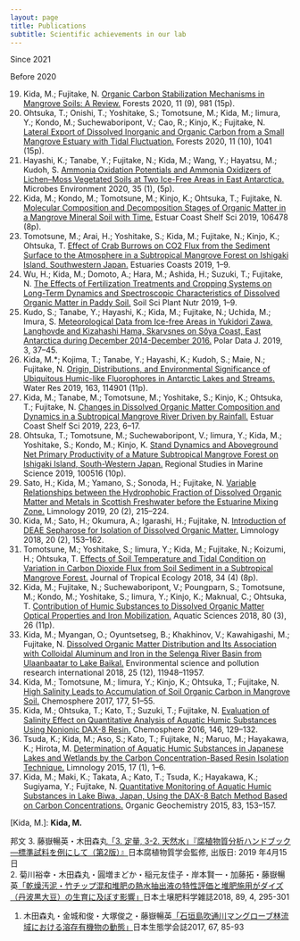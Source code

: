 ```yaml
---
layout: page
title: Publications
subtitle: Scientific achievements in our lab 
---
```


Since 2021


Before 2020

19. Kida, M.; Fujitake, N. [Organic Carbon Stabilization Mechanisms in Mangrove Soils: A Review.](https://doi.org/10.3390/f11090981) Forests 2020, 11 (9), 981 (15p).  
18. Ohtsuka, T.; Onishi, T.; Yoshitake, S.; Tomotsune, M.; Kida, M.; Iimura, Y.; Kondo, M.; Suchewaboripont, V.; Cao, R.; Kinjo, K.; Fujitake, N. [Lateral Export of Dissolved Inorganic and Organic Carbon from a Small Mangrove Estuary with Tidal Fluctuation.](https://www.mdpi.com/1999-4907/11/10/1041) Forests 2020, 11 (10), 1041 (15p).  
17. Hayashi, K.; Tanabe, Y.; Fujitake, N.; Kida, M.; Wang, Y.; Hayatsu, M.; Kudoh, S. [Ammonia Oxidation Potentials and Ammonia Oxidizers of Lichen–Moss Vegetated Soils at Two Ice-Free Areas in East Antarctica.](https://doi.org/10.1264/jsme2.me19126) Microbes Environment 2020, 35 (1), (5p).
16. Kida, M.; Kondo, M.; Tomotsune, M.; Kinjo, K.; Ohtsuka, T.; Fujitake, N. [Molecular Composition and Decomposition Stages of Organic Matter in a Mangrove Mineral Soil with Time.](https://doi.org/10.1016/j.ecss.2019.106478) Estuar Coast Shelf Sci 2019, 106478 (8p).  
15. Tomotsune, M.; Arai, H.; Yoshitake, S.; Kida, M.; Fujitake, N.; Kinjo, K.; Ohtsuka, T. [Effect of Crab Burrows on CO2 Flux from the Sediment Surface to the Atmosphere in a Subtropical Mangrove Forest on Ishigaki Island, Southwestern Japan.](https://doi.org/10.1007/s12237-019-00667-2) Estuaries Coasts 2019, 1–9.  
14. Wu, H.; Kida, M.; Domoto, A.; Hara, M.; Ashida, H.; Suzuki, T.; Fujitake, N. [The Effects of Fertilization Treatments and Cropping Systems on Long-Term Dynamics and Spectroscopic Characteristics of Dissolved Organic Matter in Paddy Soil.](https://doi.org/10.1080/00380768.2019.1689794) Soil Sci Plant Nutr 2019, 1–9.  
13. Kudo, S.; Tanabe, Y.; Hayashi, K.; Kida, M.; Fujitake, N.; Uchida, M.; Imura, S. [Meteorological Data from Ice-free Areas in Yukidori Zawa, Langhovde and Kizahashi Hama, Skarvsnes on Sôya Coast, East Antarctica during December 2014-December 2016.](http://doi.org/10.20575/00000008) Polar Data J. 2019, 3, 37–45.  
12. Kida, M.*; Kojima, T.; Tanabe, Y.; Hayashi, K.; Kudoh, S.; Maie, N.; Fujitake, N. [Origin, Distributions, and Environmental Significance of Ubiquitous Humic-like Fluorophores in Antarctic Lakes and Streams.](https://doi.org/10.1016/j.watres.2019.114901) Water Res 2019, 163, 114901 (11p).  
11. Kida, M.; Tanabe, M.; Tomotsune, M.; Yoshitake, S.; Kinjo, K.; Ohtsuka, T.; Fujitake, N. [Changes in Dissolved Organic Matter Composition and Dynamics in a Subtropical Mangrove River Driven by Rainfall.](https://doi.org/10.1016/j.ecss.2019.04.029) Estuar Coast Shelf Sci 2019, 223, 6–17.  
10. Ohtsuka, T.; Tomotsune, M.; Suchewaboripont, V.; Iimura, Y.; Kida, M.; Yoshitake, S.; Kondo, M.; Kinjo, K. [Stand Dynamics and Aboveground Net Primary Productivity of a Mature Subtropical Mangrove Forest on Ishigaki Island, South-Western Japan.](https://doi.org/10.1016/j.rsma.2019.100516) Regional Studies in Marine Science 2019, 100516 (10p).  
9. Sato, H.; Kida, M.; Yamano, S.; Sonoda, H.; Fujitake, N. [Variable Relationships between the Hydrophobic Fraction of Dissolved Organic Matter and Metals in Scottish Freshwater before the Estuarine Mixing Zone.](https://doi.org/10.1007/s10201-018-0569-8) Limnology 2019, 20 (2), 215–224.  
8. Kida, M.; Sato, H.; Okumura, A.; Igarashi, H.; Fujitake, N. [Introduction of DEAE Sepharose for Isolation of Dissolved Organic Matter.](https://doi.org/10.1007/s10201-018-0561-3) Limnology 2018, 20 (2), 153–162.  
7. Tomotsune, M.; Yoshitake, S.; Iimura, Y.; Kida, M.; Fujitake, N.; Koizumi, H.; Ohtsuka, T. [Effects of Soil Temperature and Tidal Condition on Variation in Carbon Dioxide Flux from Soil Sediment in a Subtropical Mangrove Forest.](https://doi.org/10.1017/S026646741800024X) Journal of Tropical Ecology 2018, 34 (4) (8p).  
6. Kida, M.; Fujitake, N.; Suchewaboripont, V.; Poungparn, S.; Tomotsune, M.; Kondo, M.; Yoshitake, S.; Iimura, Y.; Kinjo, K.; Maknual, C.; Ohtsuka, T. [Contribution of Humic Substances to Dissolved Organic Matter Optical Properties and Iron Mobilization.](https://doi.org/10.1007/s00027-018-0578-z) Aquatic Sciences 2018, 80 (3), 26 (11p).  
5. Kida, M.; Myangan, O.; Oyuntsetseg, B.; Khakhinov, V.; Kawahigashi, M.; Fujitake, N. [Dissolved Organic Matter Distribution and Its Association with Colloidal Aluminum and Iron in the Selenga River Basin from Ulaanbaatar to Lake Baikal.](https://doi.org/10.1007/s11356-018-1462-z) Environmental science and pollution research international 2018, 25 (12), 11948–11957.  
4. Kida, M.; Tomotsune, M.; Iimura, Y.; Kinjo, K.; Ohtsuka, T.; Fujitake, N. [High Salinity Leads to Accumulation of Soil Organic Carbon in Mangrove Soil.](https://doi.org/10.1016/j.chemosphere.2017.02.074) Chemosphere 2017, 177, 51–55.  
3. Kida, M.; Ohtsuka, T.; Kato, T.; Suzuki, T.; Fujitake, N. [Evaluation of Salinity Effect on Quantitative Analysis of Aquatic Humic Substances Using Nonionic DAX-8 Resin.](https://doi.org/10.1016/j.chemosphere.2015.12.031) Chemosphere 2016, 146, 129–132.  
2. Tsuda, K.; Kida, M.; Aso, S.; Kato, T.; Fujitake, N.; Maruo, M.; Hayakawa, K.; Hirota, M. [Determination of Aquatic Humic Substances in Japanese Lakes and Wetlands by the Carbon Concentration-Based Resin Isolation Technique.](https://doi.org/10.1007/s10201-015-0455-6) Limnology 2015, 17 (1), 1–6.  
1. Kida, M.; Maki, K.; Takata, A.; Kato, T.; Tsuda, K.; Hayakawa, K.; Sugiyama, Y.; Fujitake, N. [Quantitative Monitoring of Aquatic Humic Substances in Lake Biwa, Japan, Using the DAX-8 Batch Method Based on Carbon Concentrations.](https://doi.org/10.1016/j.orggeochem.2015.03.015) Organic Geochemistry 2015, 83, 153–157.  

[Kida, M.]: **Kida, M.**

邦文
3. 藤嶽暢英・木田森丸[「3. 定量, 3-2. 天然水」『腐植物質分析ハンドブック―標準試料を例にして（第2版）』](http://www.research.kobe-u.ac.jp/ans-soil/jhss/publishing.html#books)日本腐植物質学会監修, 出版日: 2019 年4月15日  
2. 菊川裕幸・木田森丸・圓増まどか・稲元友佳子・岸本賢一・加藤拓・藤嶽暢英[「乾燥汚泥・竹チップ混和堆肥の熱水抽出液の特性評価と堆肥施用がダイズ（丹波黒大豆）の生育に及ぼす影響」](https://www.jstage.jst.go.jp/article/dojo/89/4/89_890406/_article/-char/ja/)日本土壌肥料学雑誌2018, 89, 4, 295-301  
1. 木田森丸・金城和俊・大塚俊之・藤嶽暢英[「石垣島吹通川マングローブ林流域における溶存有機物の動態」](https://www.jstage.jst.go.jp/article/seitai/67/2/67_85/_article/-char/ja/)日本生態学会誌2017, 67, 85-93
